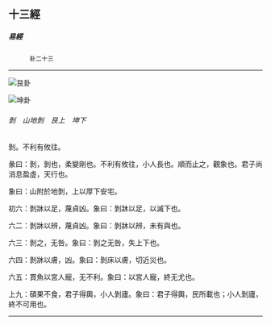 

## 十三經

##### 易經
　　　`卦二十三`

* * *

![艮卦](../../imgs/a005.gif)

![坤卦](../../imgs/a002.gif)

###### 剝　山地剝　艮上　坤下

剝。不利有攸往。

彖曰：剝，剝也，柔變剛也。不利有攸往，小人長也。順而止之，觀象也。君子尚消息盈虛，天行也。

象曰：山附於地剝，上以厚下安宅。

初六：剝牀以足，蔑貞凶。象曰：剝牀以足，以滅下也。

六二：剝牀以辨，蔑貞凶。象曰：剝牀以辨，未有與也。

六三：剝之，无咎。象曰：剝之无咎，失上下也。

六四：剝牀以膚，凶。象曰：剝床以膚，切近災也。

六五：貫魚以宮人寵，无不利。象曰：以宮人寵，終无尤也。

上九：碩果不食，君子得輿，小人剝廬。象曰：君子得輿，民所載也；小人剝廬，終不可用也。

* * *

